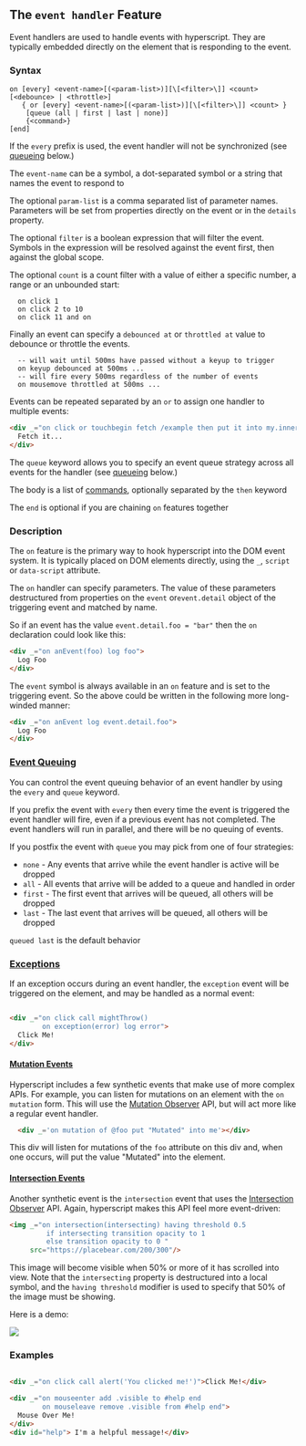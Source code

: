 
## The `event handler` Feature

Event handlers are used to handle events with hyperscript.  They are typically embedded directly on the element that
is responding to the event.

### Syntax

```ebnf
on [every] <event-name>[(<param-list>)][\[<filter>\]] <count> [<debounce> | <throttle>]
   { or [every] <event-name>[(<param-list>)][\[<filter>\]] <count> }
    [queue (all | first | last | none)]
    {<command>} 
[end]
```

If the `every` prefix is used, the event handler will not be synchronized (see [queueing](#queueing) below.)

The `event-name` can be a symbol, a dot-separated symbol or a string that names the event to respond to

The optional `param-list` is a comma separated list of parameter names.  Parameters will be set from properties directly 
on the event or in the `details` property.

The optional `filter` is a boolean expression that will filter the event.  Symbols in the expression will be resolved
against the event first, then against the global scope.

The optional `count` is a count filter with a value of either a specific number, a range or an unbounded start:

```
  on click 1
  on click 2 to 10
  on click 11 and on
```

Finally an event can specify a `debounced at` or `throttled at` value to debounce or throttle the events.

```text
  -- will wait until 500ms have passed without a keyup to trigger
  on keyup debounced at 500ms ... 
  -- will fire every 500ms regardless of the number of events
  on mousemove throttled at 500ms ...  
```

Events can be repeated separated by an `or` to assign one handler to multiple events:

```html
<div _="on click or touchbegin fetch /example then put it into my.innerHTML">
  Fetch it...
</div>
```

The `queue` keyword allows you to specify an event queue strategy across all events for the handler (see [queueing](#queueing) below.)

The body is a list of [commands](/docs#commands), optionally separated by the `then` keyword

The `end` is optional if you are chaining `on` features together

### Description

The `on` feature is the primary way to hook hyperscript into the DOM event system.  It is typically placed on
DOM elements directly, using the `_`, `script` or `data-script` attribute.

The `on` handler can specify parameters.  The value of these parameters destructured from properties on the `event` or`event.detail` 
object of the triggering event and matched by name.  

So if an event has the value `event.detail.foo = "bar"` then the `on` declaration could look like this:

```html
<div _="on anEvent(foo) log foo">
  Log Foo
</div>
```

The `event` symbol is always available in an `on` feature and is set to the triggering event.  So the above could
be written in the following more long-winded manner:

```html
<div _="on anEvent log event.detail.foo">
  Log Foo
</div>
```

### <a name="queueing"></a>[Event Queuing](#queueing)

You can control the event queuing behavior of an event handler by using the `every` and `queue` keyword.

If you prefix the event with `every` then every time the event is triggered the event handler will fire, even
if a previous event has not completed.  The event handlers will run in parallel, and there will be no
queuing of events.

If you postfix the event with `queue` you may pick from one of four strategies:

* `none` - Any events that arrive while the event handler is active will be dropped
* `all` - All events that arrive will be added to a queue and handled in order
* `first` - The first event that arrives will be queued, all others will be dropped
* `last` - The last event that arrives will be queued, all others will be dropped

`queued last` is the default behavior 

### <a name="exceptions"></a>[Exceptions](#exceptions)

If an exception occurs during an event handler, the `exception` event will be triggered on the element, and may 
be handled as a normal event:

```html

<div _="on click call mightThrow()
        on exception(error) log error">
  Click Me!
</div>
```

#### <a name="mutation"></a>[Mutation Events](#mutation)

Hyperscript includes a few synthetic events that make use of more complex APIs.  For example, you can listen for 
mutations on an element with the `on mutation` form.  This will use the [Mutation Observer](https://developer.mozilla.org/en-US/docs/Web/API/MutationObserver)
API, but will act more like a regular event handler.

```html
  <div _='on mutation of @foo put "Mutated" into me'></div>
```

This div will listen for mutations of the `foo` attribute on this div and, when one occurs, will put the value
"Mutated" into the element.

#### <a name="intersection"></a>[Intersection Events](#intersection)

Another synthetic event is the `intersection` event that uses the  [Intersection Observer](https://developer.mozilla.org/en-US/docs/Web/API/Intersection_Observer_API)
API.  Again, hyperscript makes this API feel more event-driven:

```html
<img _="on intersection(intersecting) having threshold 0.5
         if intersecting transition opacity to 1
         else transition opacity to 0 "
     src="https://placebear.com/200/300"/>
```

This image will become visible when 50% or more of it has scrolled into view.  Note that the `intersecting` property
is destructured into a local symbol, and the `having threshold` modifier is used to specify that 50% of the image
must be showing.

Here is a demo:

<img _="on intersection(intersecting) having threshold 0.5
         if intersecting transition opacity to 1
         else transition opacity to 0 "
     src="https://placebear.com/200/300"/>

### Examples

```html

<div _="on click call alert('You clicked me!')">Click Me!</div>

<div _="on mouseenter add .visible to #help end
        on mouseleave remove .visible from #help end">
  Mouse Over Me!
</div>
<div id="help"> I'm a helpful message!</div>

```


